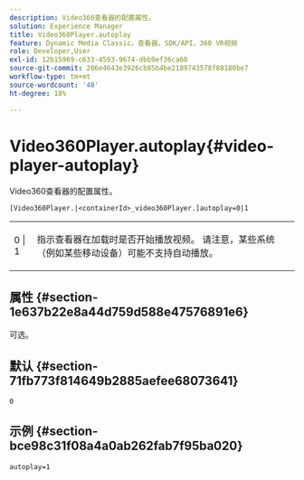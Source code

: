 ```yaml
---
description: Video360查看器的配置属性。
solution: Experience Manager
title: Video360Player.autoplay
feature: Dynamic Media Classic，查看器，SDK/API，360 VR视频
role: Developer,User
exl-id: 12b15969-c633-4593-9674-dbb9ef36ca60
source-git-commit: 206e4643e3926cb85b4be2189743578f88180be7
workflow-type: tm+mt
source-wordcount: '48'
ht-degree: 18%

---
```


# Video360Player.autoplay{#video-player-autoplay}

Video360查看器的配置属性。

`[Video360Player.|<containerId>_video360Player.]autoplay=0|1`

<table id="table_441553CD34C94A58A9D7CBF772DEDDB6"> 
 <tbody> 
  <tr> 
   <td colname="col1"> <p> <span class="codeph"> 0 | 1 </span> </p> </td> 
   <td colname="col2"> <p> 指示查看器在加载时是否开始播放视频。 请注意，某些系统（例如某些移动设备）可能不支持自动播放。 </p> </td> 
  </tr> 
 </tbody> 
</table>

## 属性 {#section-1e637b22e8a44d759d588e47576891e6}

可选。

## 默认 {#section-71fb773f814649b2885aefee68073641}

`0`

## 示例 {#section-bce98c31f08a4a0ab262fab7f95ba020}

```
autoplay=1
```
